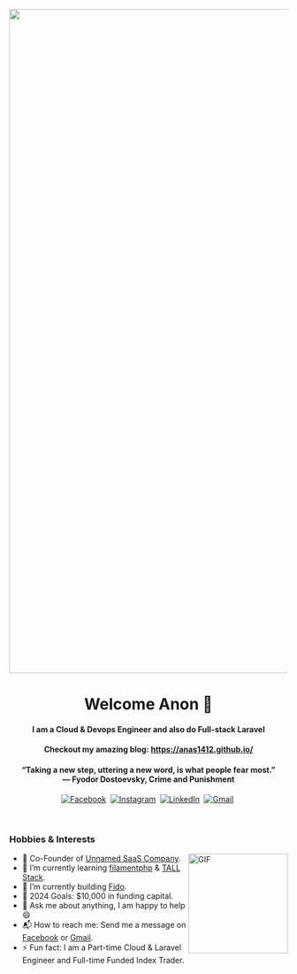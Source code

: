 <div style="text-align: center;">
  <img align="center" alt="visitors" src="https://c.tenor.com/A-TvhEb_HE8AAAAC/kizumonogatari-anime.gif" width="1200"/>
</div>


<h1 align="center"><b>Welcome Anon 🌻</b></h1>

<h4 align="center"><b>I am a Cloud & Devops Engineer and also do Full-stack Laravel</b></h4>

<h4 align="center">Checkout my amazing blog: <a href="https://anas1412.github.io/">https://anas1412.github.io/</a></h4>

<h4 align="center"><b>“Taking a new step, uttering a new word, is what people fear most.” <br> 
― Fyodor Dostoevsky, Crime and Punishment</b></h4>

<p align="center">
  <a href="https://www.facebook.com/anasb1412"><img src="https://img.shields.io/badge/facebook-%231877F2.svg?&style=for-the-badge&logo=facebook&logoColor=white" alt="Facebook" /></a>&nbsp;
  <a href="https://www.instagram.com/villainesthetic/"><img src="https://img.shields.io/badge/instagram-%23E4405F.svg?&style=for-the-badge&logo=instagram&logoColor=white" alt="Instagram" /></a>&nbsp;
  <a href="https://tn.linkedin.com/in/anas-bassoumi/"><img src="https://img.shields.io/badge/linkedin-%230077B5.svg?&style=for-the-badge&logo=linkedin&logoColor=white" alt="LinkedIn" /></a>&nbsp;
  <a href="https://mail.google.com/mail/?view=cm&fs=1&to=anasbassoumi@gmail.com"><img src="https://img.shields.io/badge/gmail-%23D14836.svg?&style=for-the-badge&logo=gmail&logoColor=white" alt="Gmail"/></a>&nbsp;
</p>

<br>

### Hobbies & Interests
<img align="right" height="180px" alt="GIF" src="https://i.pinimg.com/originals/c8/cc/44/c8cc44d4a558a872b28b82cc738c3d39.gif" />

- 🧗 Co-Founder of [Unnamed SaaS Company](https://github.io/anas1412).
- 🌱 I’m currently learning [filamentphp](https://filamentphp.com/) & [TALL Stack](https://tallstack.dev/).
- 🔭 I’m currently building [Fido](https://github.com/anas1412/Fido).
- 🥅 2024 Goals: $10,000 in funding capital.
- 💬 Ask me about anything, I am happy to help :smile:
- 📬 How to reach me: Send me a message on [Facebook](https://www.facebook.com/anasb1412/) or [Gmail](https://mail.google.com/mail/?view=cm&fs=1&to=anasbassoumi@gmail.com).
- ⚡ Fun fact: I am a Part-time Cloud & Laravel Engineer and Full-time Funded Index Trader.
